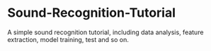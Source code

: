 # Sound-Recognition-Tutorial
A simple sound recognition tutorial, including data analysis, feature extraction, model training, test and so on. 
